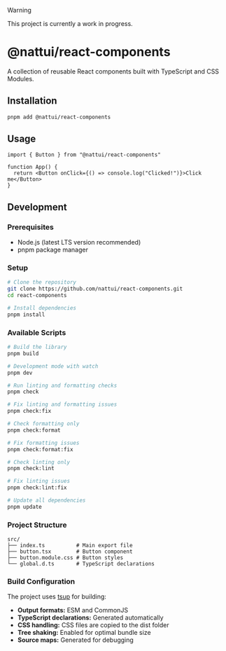> [!WARNING]
> This project is currently a work in progress.

# @nattui/react-components

A collection of reusable React components built with TypeScript and CSS Modules.

## Installation

```bash
pnpm add @nattui/react-components
```

## Usage

```tsx
import { Button } from "@nattui/react-components"

function App() {
  return <Button onClick={() => console.log("Clicked!")}>Click me</Button>
}
```

## Development

### Prerequisites

- Node.js (latest LTS version recommended)
- pnpm package manager

### Setup

```bash
# Clone the repository
git clone https://github.com/nattui/react-components.git
cd react-components

# Install dependencies
pnpm install
```

### Available Scripts

```bash
# Build the library
pnpm build

# Development mode with watch
pnpm dev

# Run linting and formatting checks
pnpm check

# Fix linting and formatting issues
pnpm check:fix

# Check formatting only
pnpm check:format

# Fix formatting issues
pnpm check:format:fix

# Check linting only
pnpm check:lint

# Fix linting issues
pnpm check:lint:fix

# Update all dependencies
pnpm update
```

### Project Structure

```
src/
├── index.ts          # Main export file
├── button.tsx        # Button component
├── button.module.css # Button styles
└── global.d.ts       # TypeScript declarations
```

### Build Configuration

The project uses [tsup](https://tsup.egoist.dev/) for building:

- **Output formats:** ESM and CommonJS
- **TypeScript declarations:** Generated automatically
- **CSS handling:** CSS files are copied to the dist folder
- **Tree shaking:** Enabled for optimal bundle size
- **Source maps:** Generated for debugging
